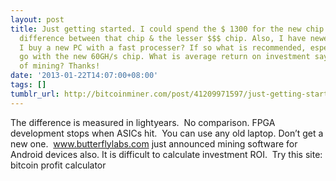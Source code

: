 ```yaml
---
layout: post
title: Just getting started. I could spend the $ 1300 for the new chip. What is the
  difference between that chip & the lesser $$$ chip. Also, I have newer laptop. Should
  I buy a new PC with a fast processer? If so what is recommended, especially if I
  go with the new 60GH/s chip. What is average return on investment say for 6months
  of mining? Thanks!
date: '2013-01-22T14:07:00+08:00'
tags: []
tumblr_url: http://bitcoinminer.com/post/41209971597/just-getting-started-i-could-spend-the-1300-for
---
```

The difference is measured in lightyears.  No comparison. FPGA development stops when ASICs hit.  You can use any old laptop. Don’t get a new one.  www.butterflylabs.com just announced mining software for Android devices also. It is difficult to calculate investment ROI.  Try this site: bitcoin profit calculator
